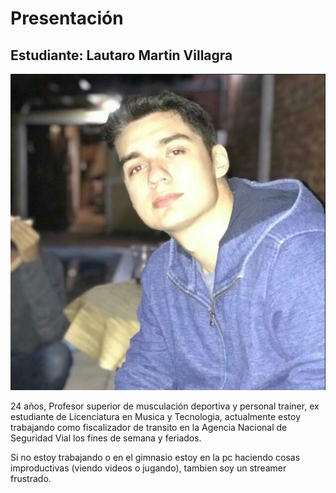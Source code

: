 # Presentación

## Estudiante: Lautaro Martin Villagra

![foto](52c55f1854daf3c22918b9bd17fda406.png)

24 años, Profesor superior de musculación deportiva y personal trainer, ex estudiante de Licenciatura en Musica y Tecnologia, actualmente estoy trabajando como fiscalizador de transito en la Agencia Nacional de Seguridad Vial los fines de semana y feriados. 

Si no estoy trabajando o en el gimnasio estoy en la pc haciendo cosas improductivas (viendo videos o jugando), tambien soy un streamer frustrado.
